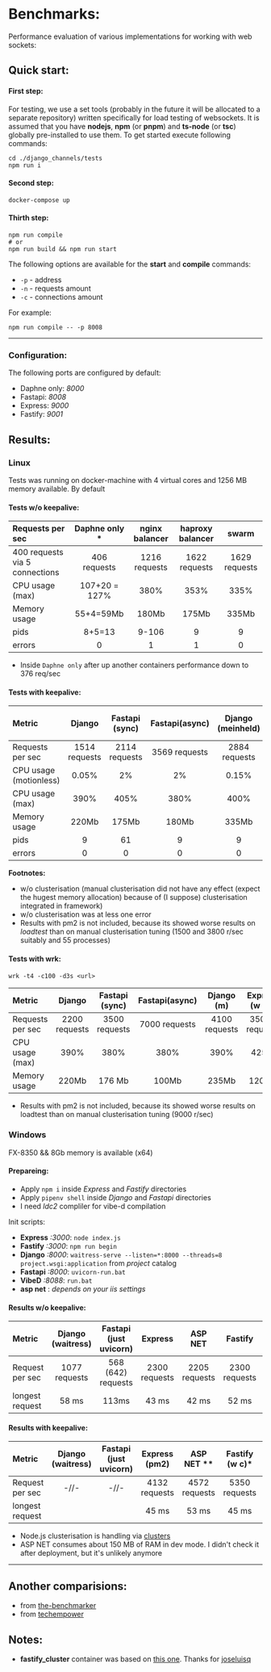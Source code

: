 # Benchmarks: 

Performance evaluation of various implementations for working with web sockets:

## Quick start:

#### First step:

For testing, we use a set tools (probably in the future it will be allocated to a separate repository) written specifically for load testing of websockets. It is assumed that you have **nodejs**, **npm** (or **pnpm**) and **ts-node** (or **tsc**) globally pre-installed to use them.
To get started execute following commands:

```shell
cd ./django_channels/tests
npm run i
```

#### Second step:

```
docker-compose up
```

#### Thirth step: 

```
npm run compile
# or
npm run build && npm run start
```


The following options are available for the **start** and **compile** commands:
- `-p` - address
- `-n` - requests amount
- `-c` - connections amount

For example:

```
npm run compile -- -p 8008
```

****

### Configuration:

The following ports are configured by default:

- Daphne only: *8000*
- Fastapi: *8008*
- Express: *9000*
- Fastify: *9001*


## Results: 

### Linux

Tests was running on docker-machine with 4 virtual cores and 1256 MB memory available. By default 

#### Tests w/o keepalive:

Requests per sec                 | Daphne only * |   nginx balancer    | haproxy balancer    |      swarm       |
:--------------------------------|:-------------:|:-------------------:|:-------------------:|:----------------:|
400 requests via 5 connections   | 406 requests  | 1216 requests       | 1622 requests       |  1629 requests   |
CPU usage (max)                  | 107+20 = 127% |      380%           |      353%           |      335%        |
Memory usage                     |  55+4=59Mb    |      180Mb          |      175Mb          |      335Mb       |
pids                             |   8+5=13      |      9-106          |       9             |       9          |
errors                           |      0        |       1             |       1             |       0          |

* Inside `Daphne only` after up another containers performance down to 376 req/sec

#### Tests with keepalive:

Metric                 | Django        |Fastapi (sync)  | Fastapi(async) | Django (meinheld)|Express (w c)*** |Fastify (w/o c) |  Fastify (w c) |
:-------------         |:-------------:|:--------------:|:--------------:|:----------------:| :--------------:| :-------------:| :-------------:|
Requests per sec       | 1514 requests | 2114 requests  |  3569 requests |  2884 requests   |  4500 requests  |  3500 requests |  4500 requests |
CPU usage (motionless) |     0.05%     |        2%      |        2%      |      0.15%       |  0%             | 0%             |        0%      |
CPU usage (max)        |     390%      |       405%     |       380%     |      400%        |      195%       |       105%     |      212%      |
Memory usage           |     220Mb     |      175Mb     |      180Mb     |      335Mb       |      60Mb       |      75 Mb     |       477 Mb   |
pids                   |      9        |       61       |          9     |       9          |       9         |      35        |       47       |
errors                 |      0        |       0        |        0       |       0          |       0         |        0       |        0       |

**Footnotes:**
* w/o clusterisation (manual clusterisation did not have any effect (expect the hugest memory allocation) because of (I suppose) clusterisation integrated in framework)
* w/o clusterisation was at less one error
* Results with pm2 is not included, because its showed worse results on *loadtest* than on manual clusterisation tuning (1500 and 3800 r/sec suitably and 55 processes)

#### Tests with wrk:

`wrk -t4 -c100 -d3s <url>`

Metric                 | Django        |Fastapi (sync)  | Fastapi(async) | Django  (m)   | Express (w c)* |Fastify (w/o c) |  Fastify (w c) |
:-------------         |:-------------:|:--------------:|:--------------:|:-------------:| :-------------:| :-------------:| :-------------:|
Requests per sec       | 2200 requests |  3500 requests |  7000 requests | 4100 requests | 35000 requests | 10500 requests | 30000 requests |
CPU usage (max)        |     390%      |        380%    |       380%     |     390%      |      425%      |       425%     |      425%      |
Memory usage           |     220Mb     |      176 Mb    |      100Mb     |     235Mb     |     120Mb      |      75 Mb     |       420 Mb   |

* Results with pm2 is not included, because its showed worse results on loadtest than on manual clusterisation tuning (9000 r/sec)


### Windows 

FX-8350 && 8Gb memory is available (x64)

#### Prepareing: 

- Apply `npm i` inside *Express* and *Fastify* directories
- Apply `pipenv shell` inside *Django* and *Fastapi* directories
- I need *ldc2* compliler for vibe-d compilation

Init scripts:
- **Express** *:3000*: `node index.js`
- **Fastify** *:3000*: `npm run begin`
- **Django** *:8000*:  `waitress-serve --listen=*:8000 --threads=8 project.wsgi:application` from *project* catalog
- **Fastapi** *:8000*: `uvicorn-run.bat`
- **VibeD** *:8088*: `run.bat`
- **asp net** : *depends on your iis settings*

#### Results w/o keepalive:

Metric                 | Django (waitress) | Fastapi (just uvicorn) |    Express     |    ASP NET    | Fastify        |    IIS        |    vibeD      |
:-------------         |:-----------------:|:----------------------:| :-------------:|:-------------:| :-------------:|:-------------:|:-------------:|
Request per sec        | 1077 requests     |    568 (642) requests  |  2300 requests | 2205 requests |  2300 requests | 2416 requests | 2426 requests |
longest request        |      58 ms        |      113ms             |     43 ms      |    42 ms      |      52 ms     |    42 ms      |    41 ms      |


#### Results with keepalive:

Metric                 | Django (waitress) | Fastapi (just uvicorn) |  Express (pm2) |    ASP NET ** | Fastify (w c)* |    IIS        |      vibeD    |
:-------------         |:-----------------:|:----------------------:| :-------------:|:-------------:| :-------------:|:-------------:|:-------------:|
Request per sec        |        -//-       |    -//-                | 4132 requests  | 4572 requests |  5350 requests | 5000 requests | 5300 requests |
longest request        |                   |                        |      45 ms     |    53 ms      |      45 ms     |    41 ms      |    41 ms      |


* Node.js clusterisation is handling via [clusters](https://www.npmjs.com/package/cluster)
* ASP NET consumes about 150 MB of RAM in dev mode. I didn't check it after deployment, but it's unlikely anymore

---- 

## Another comparisions:

- from [the-benchmarker](https://github.com/the-benchmarker/web-frameworks)
- from [techempower](https://www.techempower.com/benchmarks/)

## Notes:

- **fastify_cluster** container was based on [this one](https://github.com/joseluisq/fastify-cluster-example). Thanks for [joseluisq](https://github.com/joseluisq)
